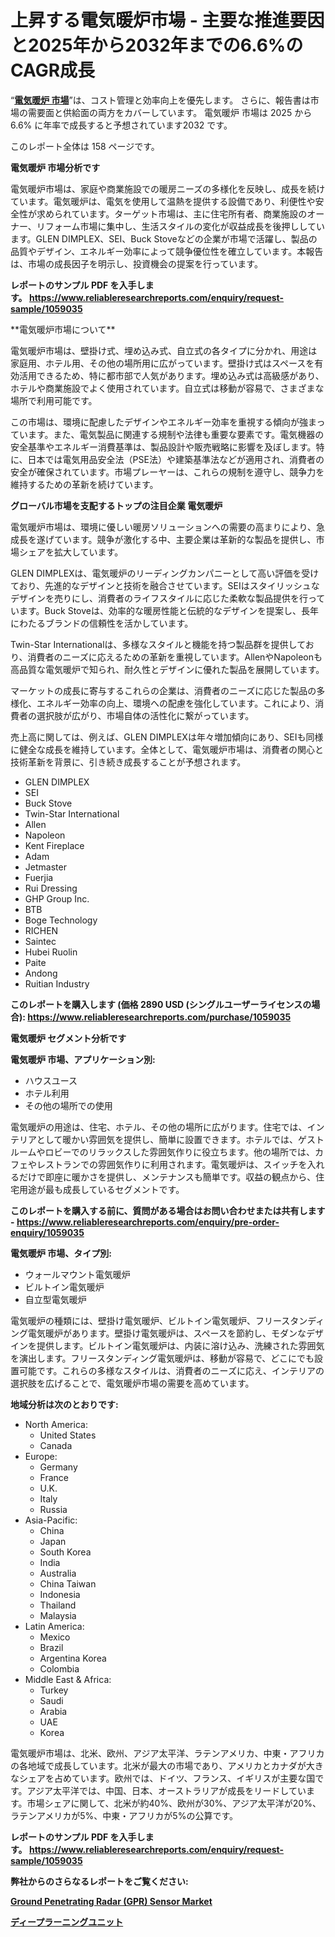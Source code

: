 <p><h1>上昇する電気暖炉市場 - 主要な推進要因と2025年から2032年までの6.6%のCAGR成長</h1></p><p>&ldquo;<strong><a href="https://www.reliableresearchreports.com/electric-fireplace-r1059035?utm_campaign=110&utm_medium=9&utm_source=Github&utm_content=ia&utm_term=24022025&utm_id=electric-fireplace">電気暖炉 市場</a></strong>&rdquo;は、コスト管理と効率向上を優先します。 さらに、報告書は市場の需要面と供給面の両方をカバーしています。 電気暖炉 市場は 2025 から 6.6% に年率で成長すると予想されています2032 です。</p>
<p>このレポート全体は 158 ページです。</p>
<p><strong>電気暖炉 市場分析です</strong></p>
<p><p>電気暖炉市場は、家庭や商業施設での暖房ニーズの多様化を反映し、成長を続けています。電気暖炉は、電気を使用して温熱を提供する設備であり、利便性や安全性が求められています。ターゲット市場は、主に住宅所有者、商業施設のオーナー、リフォーム市場に集中し、生活スタイルの変化が収益成長を後押ししています。GLEN DIMPLEX、SEI、Buck Stoveなどの企業が市場で活躍し、製品の品質やデザイン、エネルギー効率によって競争優位性を確立しています。本報告は、市場の成長因子を明示し、投資機会の提案を行っています。</p></p>
<p><strong>レポートのサンプル PDF を入手します。&nbsp;<a href="https://www.reliableresearchreports.com/enquiry/request-sample/1059035?utm_campaign=110&utm_medium=9&utm_source=Github&utm_content=ia&utm_term=24022025&utm_id=electric-fireplace">https://www.reliableresearchreports.com/enquiry/request-sample/1059035</a></strong></p>
<p><p>**電気暖炉市場について**</p><p>電気暖炉市場は、壁掛け式、埋め込み式、自立式の各タイプに分かれ、用途は家庭用、ホテル用、その他の場所用に広がっています。壁掛け式はスペースを有効活用できるため、特に都市部で人気があります。埋め込み式は高級感があり、ホテルや商業施設でよく使用されています。自立式は移動が容易で、さまざまな場所で利用可能です。</p><p>この市場は、環境に配慮したデザインやエネルギー効率を重視する傾向が強まっています。また、電気製品に関連する規制や法律も重要な要素です。電気機器の安全基準やエネルギー消費基準は、製品設計や販売戦略に影響を及ぼします。特に、日本では電気用品安全法（PSE法）や建築基準法などが適用され、消費者の安全が確保されています。市場プレーヤーは、これらの規制を遵守し、競争力を維持するための革新を続けています。</p></p>
<p><strong>グローバル市場を支配するトップの注目企業 電気暖炉</strong></p>
<p><p>電気暖炉市場は、環境に優しい暖房ソリューションへの需要の高まりにより、急成長を遂げています。競争が激化する中、主要企業は革新的な製品を提供し、市場シェアを拡大しています。</p><p>GLEN DIMPLEXは、電気暖炉のリーディングカンパニーとして高い評価を受けており、先進的なデザインと技術を融合させています。SEIはスタイリッシュなデザインを売りにし、消費者のライフスタイルに応じた柔軟な製品提供を行っています。Buck Stoveは、効率的な暖房性能と伝統的なデザインを提案し、長年にわたるブランドの信頼性を活かしています。</p><p>Twin-Star Internationalは、多様なスタイルと機能を持つ製品群を提供しており、消費者のニーズに応えるための革新を重視しています。AllenやNapoleonも高品質な電気暖炉で知られ、耐久性とデザインに優れた製品を展開しています。</p><p>マーケットの成長に寄与するこれらの企業は、消費者のニーズに応じた製品の多様化、エネルギー効率の向上、環境への配慮を強化しています。これにより、消費者の選択肢が広がり、市場自体の活性化に繋がっています。</p><p>売上高に関しては、例えば、GLEN DIMPLEXは年々増加傾向にあり、SEIも同様に健全な成長を維持しています。全体として、電気暖炉市場は、消費者の関心と技術革新を背景に、引き続き成長することが予想されます。</p></p>
<p><ul><li>GLEN DIMPLEX</li><li>SEI</li><li>Buck Stove</li><li>Twin-Star International</li><li>Allen</li><li>Napoleon</li><li>Kent Fireplace</li><li>Adam</li><li>Jetmaster</li><li>Fuerjia</li><li>Rui Dressing</li><li>GHP Group Inc.</li><li>BTB</li><li>Boge Technology</li><li>RICHEN</li><li>Saintec</li><li>Hubei Ruolin</li><li>Paite</li><li>Andong</li><li>Ruitian Industry</li></ul></p>
<p><strong>このレポートを購入します (価格 2890 USD (シングルユーザーライセンスの場合):&nbsp;<a href="https://www.reliableresearchreports.com/purchase/1059035?utm_campaign=110&utm_medium=9&utm_source=Github&utm_content=ia&utm_term=24022025&utm_id=electric-fireplace">https://www.reliableresearchreports.com/purchase/1059035</a></strong></p>
<p><strong>電気暖炉 セグメント分析です</strong></p>
<p><strong>電気暖炉 市場、アプリケーション別:</strong></p>
<p><ul><li>ハウスユース</li><li>ホテル利用</li><li>その他の場所での使用</li></ul></p>
<p><p>電気暖炉の用途は、住宅、ホテル、その他の場所に広がります。住宅では、インテリアとして暖かい雰囲気を提供し、簡単に設置できます。ホテルでは、ゲストルームやロビーでのリラックスした雰囲気作りに役立ちます。他の場所では、カフェやレストランでの雰囲気作りに利用されます。電気暖炉は、スイッチを入れるだけで即座に暖かさを提供し、メンテナンスも簡単です。収益の観点から、住宅用途が最も成長しているセグメントです。</p></p>
<p><strong>このレポートを購入する前に、質問がある場合はお問い合わせまたは共有します - <a href="https://www.reliableresearchreports.com/enquiry/pre-order-enquiry/1059035?utm_campaign=110&utm_medium=9&utm_source=Github&utm_content=ia&utm_term=24022025&utm_id=electric-fireplace">https://www.reliableresearchreports.com/enquiry/pre-order-enquiry/1059035</a></strong></p>
<p><strong>電気暖炉 市場、タイプ別:</strong></p>
<p><ul><li>ウォールマウント電気暖炉</li><li>ビルトイン電気暖炉</li><li>自立型電気暖炉</li></ul></p>
<p><p>電気暖炉の種類には、壁掛け電気暖炉、ビルトイン電気暖炉、フリースタンディング電気暖炉があります。壁掛け電気暖炉は、スペースを節約し、モダンなデザインを提供します。ビルトイン電気暖炉は、内装に溶け込み、洗練された雰囲気を演出します。フリースタンディング電気暖炉は、移動が容易で、どこにでも設置可能です。これらの多様なスタイルは、消費者のニーズに応え、インテリアの選択肢を広げることで、電気暖炉市場の需要を高めています。</p></p>
<p><strong>地域分析は次のとおりです:</strong></p>
<p><ul>
    <li>
        North America:
        <ul>
            <li>United States</li>
            <li>Canada</li>
        </ul>
    </li>
    <li>
        Europe:
        <ul>
            <li>Germany</li>
            <li>France</li>
            <li>U.K.</li>
            <li>Italy</li>
            <li>Russia</li>
        </ul>
    </li>
    <li>
        Asia-Pacific:
        <ul>
            <li>China</li>
            <li>Japan</li>
            <li>South Korea</li>
            <li>India</li>
            <li>Australia</li>
            <li>China Taiwan</li>
            <li>Indonesia</li>
            <li>Thailand</li>
            <li>Malaysia</li>
        </ul>
    </li>
    <li>
        Latin America:
        <ul>
            <li>Mexico</li>
            <li>Brazil</li>
            <li>Argentina Korea</li>
            <li>Colombia</li>
        </ul>
    </li>
    <li>
        Middle East & Africa:
        <ul>
            <li>Turkey</li>
            <li>Saudi</li>
            <li>Arabia</li>
            <li>UAE</li>
            <li>Korea</li>
        </ul>
    </li>
    </ul></p>
<p><p>電気暖炉市場は、北米、欧州、アジア太平洋、ラテンアメリカ、中東・アフリカの各地域で成長しています。北米が最大の市場であり、アメリカとカナダが大きなシェアを占めています。欧州では、ドイツ、フランス、イギリスが主要な国です。アジア太平洋では、中国、日本、オーストラリアが成長をリードしています。市場シェアに関して、北米が約40%、欧州が30%、アジア太平洋が20%、ラテンアメリカが5%、中東・アフリカが5%の公算です。</p></p>
<p><strong>レポートのサンプル PDF を入手します。&nbsp;<a href="https://www.reliableresearchreports.com/enquiry/request-sample/1059035?utm_campaign=110&utm_medium=9&utm_source=Github&utm_content=ia&utm_term=24022025&utm_id=electric-fireplace">https://www.reliableresearchreports.com/enquiry/request-sample/1059035</a></strong></p>
<p><strong></strong></p>
<p><strong></strong></p>
<p><strong></strong></p>
<p><strong></strong></p>
<p><strong>弊社からのさらなるレポートをご覧ください:</strong></p>
<p><strong><p><a href="https://github.com/lancojetti2/Market-Research-Report-List-1/blob/main/ground-penetrating-radar-gpr-sensor-market.md?utm_campaign=110&utm_medium=9&utm_source=Github&utm_content=ia&utm_term=24022025&utm_id=electric-fireplace">Ground Penetrating Radar (GPR) Sensor Market</a></p><p><a href="https://github.com/lababdou/Market-Research-Report-List-6/blob/main/685848139520.md?utm_campaign=110&utm_medium=9&utm_source=Github&utm_content=ia&utm_term=24022025&utm_id=electric-fireplace">ディープラーニングユニット</a></p></strong></p>